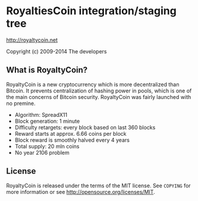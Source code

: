 RoyaltiesCoin integration/staging tree
================================

http://royaltycoin.net

Copyright (c) 2009-2014 The developers

What is RoyaltyCoin?
----------------

RoyaltyCoin is a new cryptocurrency which is more decentralized than Bitcoin. It prevents centralization of hashing power in pools, which is one of the main concerns of Bitcoin security. RoyaltyCoin was fairly launched with no premine.
 - Algorithm: SpreadX11
 - Block generation: 1 minute
 - Difficulty retargets: every block based on last 360 blocks
 - Reward starts at approx. 6.66 coins per block
 - Block reward is smoothly halved every 4 years
 - Total supply: 20 mln coins
 - No year 2106 problem

License
-------

RoyaltyCoin is released under the terms of the MIT license. See `COPYING` for more
information or see http://opensource.org/licenses/MIT.
